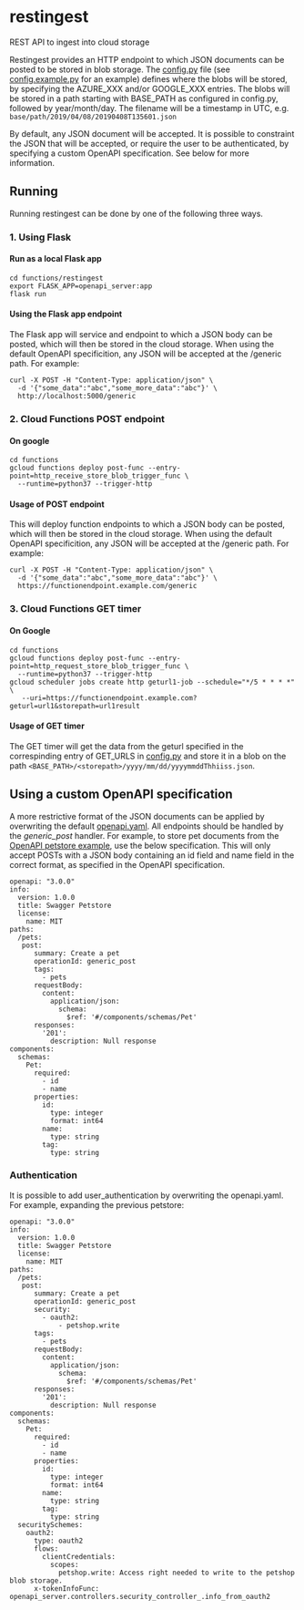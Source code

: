 # restingest
REST API to ingest into cloud storage

Restingest provides an HTTP endpoint to which JSON documents can be posted to be stored in blob storage.
The [config.py](functions/config.py) file (see [config.example.py](functions/config.example.py) for an example) defines where the blobs will be stored, by specifying the AZURE_XXX and/or GOOGLE_XXX entries. The blobs will be stored in a path starting with BASE_PATH as configured in config.py, followed by year/month/day. The filename will be a timestamp in UTC, e.g. ```base/path/2019/04/08/20190408T135601.json```

By default, any JSON document will be accepted. It is possible to constraint the JSON that will be accepted, or require the user to be authenticated, by specifying a custom OpenAPI specification. See below for more information.

## Running
Running restingest can be done by one of the following three ways.

### 1. Using Flask
#### Run as a local Flask app
~~~
cd functions/restingest
export FLASK_APP=openapi_server:app
flask run
~~~
#### Using the Flask app endpoint
The Flask app will service and endpoint to which a JSON body can be posted, which will then be stored in the cloud storage. When using the default OpenAPI specificition, any JSON will be accepted at the /generic path. For example:
~~~
curl -X POST -H "Content-Type: application/json" \
  -d '{"some_data":"abc","some_more_data":"abc"}' \
  http://localhost:5000/generic
~~~

### 2. Cloud Functions POST endpoint
#### On google
~~~
cd functions
gcloud functions deploy post-func --entry-point=http_receive_store_blob_trigger_func \
  --runtime=python37 --trigger-http
~~~

#### Usage of POST endpoint
This will deploy function endpoints to which a JSON body can be posted, which will then be stored in the cloud storage. When using the default OpenAPI specificition, any JSON will be accepted at the /generic path. For example:
~~~
curl -X POST -H "Content-Type: application/json" \
  -d '{"some_data":"abc","some_more_data":"abc"}' \
  https://functionendpoint.example.com/generic
~~~

### 3. Cloud Functions GET timer
#### On Google
~~~
cd functions
gcloud functions deploy post-func --entry-point=http_request_store_blob_trigger_func \
  --runtime=python37 --trigger-http
gcloud scheduler jobs create http geturl1-job --schedule="*/5 * * * *" \
   --uri=https://functionendpoint.example.com?geturl=url1&storepath=url1result
~~~

#### Usage of GET timer
The GET timer will get the data from the geturl specified in the correspinding entry of GET_URLS in [config.py](functions/config.py) and store it in a blob on the path `<BASE_PATH>/<storepath>/yyyy/mm/dd/yyyymmddThhiiss.json`.

## Using a custom OpenAPI specification
A more restrictive format of the JSON documents can be applied by overwriting the default [openapi.yaml](functions/openapi_server/openapi/openapi.yaml). All endpoints should be handled by the _generic_post_ handler.
For example, to store pet documents from the [OpenAPI petstore example](https://github.com/OAI/OpenAPI-Specification/blob/master/examples/v3.0/petstore.yaml), use the below specification. This will only accept POSTs with a JSON body containing an id field and name field in the correct format, as specified in the OpenAPI specification.
~~~
openapi: "3.0.0"
info:
  version: 1.0.0
  title: Swagger Petstore
  license:
    name: MIT
paths:
  /pets:
   post:
      summary: Create a pet
      operationId: generic_post
      tags:
        - pets
      requestBody:
        content:
          application/json:
            schema:
              $ref: '#/components/schemas/Pet'
      responses:
        '201':
          description: Null response
components:
  schemas:
    Pet:
      required:
        - id
        - name
      properties:
        id:
          type: integer
          format: int64
        name:
          type: string
        tag:
          type: string
~~~

### Authentication
It is possible to add user_authentication by overwriting the openapi.yaml.
For example, expanding the previous petstore:
~~~
openapi: "3.0.0"
info:
  version: 1.0.0
  title: Swagger Petstore
  license:
    name: MIT
paths:
  /pets:
   post:
      summary: Create a pet
      operationId: generic_post
      security:
        - oauth2:
            - petshop.write
      tags:
        - pets
      requestBody:
        content:
          application/json:
            schema:
              $ref: '#/components/schemas/Pet'
      responses:
        '201':
          description: Null response
components:
  schemas:
    Pet:
      required:
        - id
        - name
      properties:
        id:
          type: integer
          format: int64
        name:
          type: string
        tag:
          type: string
  securitySchemes:
    oauth2:
      type: oauth2
      flows:
        clientCredentials:
          scopes:
            petshop.write: Access right needed to write to the petshop blob storage.
      x-tokenInfoFunc: openapi_server.controllers.security_controller_.info_from_oauth2
~~~